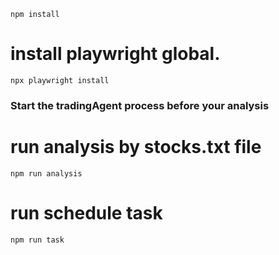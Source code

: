 `npm install`

# install playwright global.
`npx playwright install`

### Start the tradingAgent process before your analysis ###

# run analysis by stocks.txt file
`npm run analysis`

# run schedule task
`npm run task`
